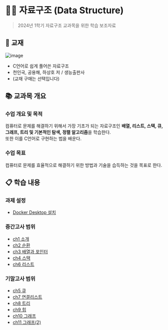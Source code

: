 # 👨‍💻 자료구조 (Data Structure)
> 2024년 1학기 자료구조 교과목을 위한 학습 보조자료

## 📖 교재
![image](https://github.com/inu-it-ta/2024-1-datastructure/assets/108407945/27b3103b-a4b4-4b70-837e-02ea68d00c00)

- C언어로 쉽게 풀어쓴 자료구조
- 천인국, 공용해, 하상호 저 / 생능출판사
- (교재 구매는 선택입니다)

## 📚 교과목 개요
### 수업 개요 및 목적
컴퓨터로 문제를 해결하기 위해서 가장 기초가 되는 자료구조인 **배열, 리스트, 스택, 큐, 그래프, 트리 및 기본적인 탐색, 정렬 알고리즘**을 학습한다.  
또한 이를 C언어로 구현하는 법을 배운다.

### 수업 목표
컴퓨터로 문제를 효율적으로 해결하기 위한 방법과 기술을 습득하는 것을 목표로 한다.

## 📋 학습 내용
### 과제 설정
- [Docker Desktop 설치](docs/common/setup.md)


### 중간고사 범위
- [ch1 소개](docs/mid-term/ch1.md)
- [ch2 순환](docs/mid-term/ch2.md)
- [ch3 배열과 포인터](docs/mid-term/ch3.md)
- [ch4 스택](docs/mid-term/ch4.md)
- [ch6 리스트](docs/mid-term/ch6.md)

### 기말고사 범위
- [ch5 큐](docs/final/ch5.md)
- [ch7 연결리스트](docs/final/ch7.md)
- [ch8 트리](docs/final/ch8.md)
- [ch9 힙](docs/final/ch9.md)
- [ch10 그래프](docs/final/ch10.md)
- [ch11 그래프(2)](docs/final/ch11.md)

